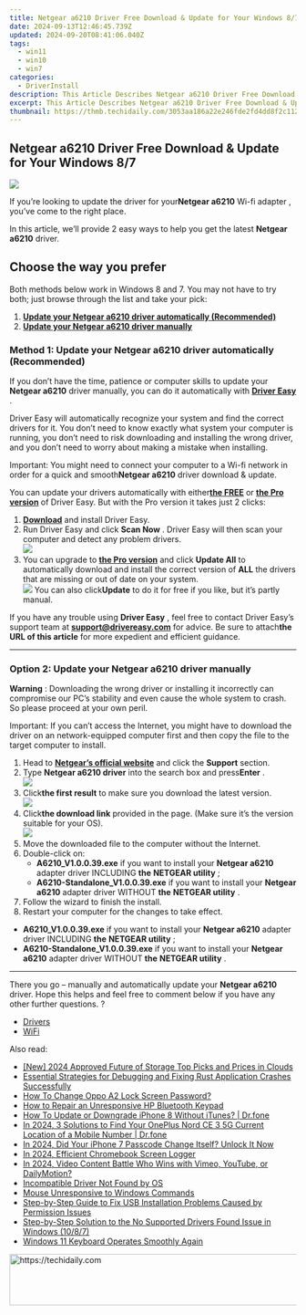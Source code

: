 ```yaml
---
title: Netgear a6210 Driver Free Download & Update for Your Windows 8/7
date: 2024-09-13T12:46:45.739Z
updated: 2024-09-20T08:41:06.040Z
tags:
  - win11
  - win10
  - win7
categories:
  - DriverInstall
description: This Article Describes Netgear a6210 Driver Free Download & Update for Your Windows 8/7
excerpt: This Article Describes Netgear a6210 Driver Free Download & Update for Your Windows 8/7
thumbnail: https://thmb.techidaily.com/3053aa186a22e246fde2fd4dd8f2c112e4536c6f6daea88caa002eae0f563142.jpg
---
```


## Netgear a6210 Driver Free Download & Update for Your Windows 8/7

![](https://images.drivereasy.com/wp-content/uploads/2018/07/img_5b3c9ff408f2b.jpg) 

 If you’re looking to update the driver for your**Netgear a6210**  Wi-fi adapter , you’ve come to the right place. 

 In this article, we’ll provide 2 easy ways to help you get the latest **Netgear a6210** driver. 

## Choose the way you prefer

 Both methods below work in Windows 8 and 7\. You may not have to try both; just browse through the list and take your pick:

1. [**Update your Netgear a6210 driver automatically (Recommended)**](https://www.drivereasy.com/knowledge/netgear-a6210-driver-free-download-update-for-your-windows-8-7/#O1)
2. **[Update your Netgear a6210 driver manually](https://tools.techidaily.com/drivereasy/download/)**

###  Method 1: Update your **Netgear a6210**  driver automatically (Recommended)

 If you don’t have the time, patience or computer skills to update your **Netgear a6210**  driver manually, you can do it automatically with **[Driver Easy](https://tools.techidaily.com/drivereasy/download/)**  . 

 Driver Easy will automatically recognize your system and find the correct drivers for it. You don’t need to know exactly what system your computer is running, you don’t need to risk downloading and installing the wrong driver, and you don’t need to worry about making a mistake when installing. 

 Important: You might need to connect your computer to a Wi-fi network in order for a quick and smooth**Netgear a6210** driver download & update. 

 You can update your drivers automatically with either[**the FREE**](https://tools.techidaily.com/drivereasy/download/)  or **[the Pro version](https://tools.techidaily.com/drivereasy/download/)**  of Driver Easy. But with the Pro version it takes just 2 clicks: 

1. **[Download](https://tools.techidaily.com/drivereasy/download/)**  and install Driver Easy.
2. Run Driver Easy and click **Scan Now** . Driver Easy will then scan your computer and detect any problem drivers.  
![](https://images.drivereasy.com/wp-content/uploads/2018/07/img_5b3b19bf43ece.jpg)
3. You can upgrade to **[the Pro version](https://tools.techidaily.com/drivereasy/download/)**  and click **Update All** to automatically download and install the correct version of **ALL**  the drivers that are missing or out of date on your system.  
![](https://images.drivereasy.com/wp-content/uploads/2018/07/img_5b3c9f265bbaa.jpg) You can also click**Update** to do it for free if you like, but it’s partly manual.

 If you have any trouble using **Driver Easy** , feel free to contact Driver Easy’s support team at **support@drivereasy.com** for advice. Be sure to attach**the URL of this article** for more expedient and efficient guidance. 

---

###  Option 2: Update your **Netgear a6210** driver manually

**Warning** : Downloading the wrong driver or installing it incorrectly can compromise our PC’s stability and even cause the whole system to crash. So please proceed at your own peril. 

 Important: If you can’t access the Internet, you might have to download the driver on an network-equipped computer first and then copy the file to the target computer to install. 

1. Head to **[Netgear’s official website](https://www.netgear.com/default.aspx)**  and click the **Support** section.
2. Type **Netgear a6210 driver**  into the search box and press**Enter** .  
![](https://images.drivereasy.com/wp-content/uploads/2018/07/img_5b3c9af066cb2.jpg)
3. Click**the first result** to make sure you download the latest version.  
![](https://images.drivereasy.com/wp-content/uploads/2018/07/img_5b3c9c9fe8fc9.jpg)
4. Click**the download link** provided in the page. (Make sure it’s the version suitable for your OS).  
![](https://images.drivereasy.com/wp-content/uploads/2018/07/img_5b3c9d0da04f2.jpg)
5. Move the downloaded file to the computer without the Internet.
6. Double-click on:  
   * **A6210\_V1.0.0.39.exe** if you want to install your **Netgear a6210**  adapter driver INCLUDING **the** **NETGEAR utility** ;  
   * **A6210-Standalone\_V1.0.0.39.exe** if you want to install your **Netgear a6210**  adapter driver WITHOUT **the** **NETGEAR utility** .
7. Follow the wizard to finish the install.
8. Restart your computer for the changes to take effect.
* **A6210\_V1.0.0.39.exe** if you want to install your **Netgear a6210**  adapter driver INCLUDING **the** **NETGEAR utility** ;
* **A6210-Standalone\_V1.0.0.39.exe** if you want to install your **Netgear a6210**  adapter driver WITHOUT **the** **NETGEAR utility** .

---

There you go  – manually and automatically update your **Netgear a6210** driver. Hope this helps and feel free to comment below if you have any other further questions. ? 

* [Drivers](https://tools.techidaily.com/drivereasy/download/)
* [WiFi](https://tools.techidaily.com/drivereasy/download/)

<ins class="adsbygoogle"
     style="display:block"
     data-ad-format="autorelaxed"
     data-ad-client="ca-pub-7571918770474297"
     data-ad-slot="1223367746"></ins>

<ins class="adsbygoogle"
     style="display:block"
     data-ad-client="ca-pub-7571918770474297"
     data-ad-slot="8358498916"
     data-ad-format="auto"
     data-full-width-responsive="true"></ins>

<span class="atpl-alsoreadstyle">Also read:</span>
<div><ul>
<li><a href="https://fox-hovers.techidaily.com/new-2024-approved-future-of-storage-top-picks-and-prices-in-clouds/"><u>[New] 2024 Approved Future of Storage Top Picks and Prices in Clouds</u></a></li>
<li><a href="https://program-issues.techidaily.com/essential-strategies-for-debugging-and-fixing-rust-application-crashes-successfully/"><u>Essential Strategies for Debugging and Fixing Rust Application Crashes Successfully</u></a></li>
<li><a href="https://android-unlock.techidaily.com/how-to-change-oppo-a2-lock-screen-password-by-drfone-android/"><u>How To Change Oppo A2 Lock Screen Password?</u></a></li>
<li><a href="https://driver-error.techidaily.com/how-to-repair-an-unresponsive-hp-bluetooth-keypad/"><u>How to Repair an Unresponsive HP Bluetooth Keypad</u></a></li>
<li><a href="https://review-topics.techidaily.com/how-to-update-or-downgrade-iphone-8-without-itunes-drfone-by-drfone-ios-system-repair-ios-system-repair/"><u>How To Update or Downgrade iPhone 8 Without iTunes? | Dr.fone</u></a></li>
<li><a href="https://android-location-track.techidaily.com/in-2024-3-solutions-to-find-your-oneplus-nord-ce-3-5g-current-location-of-a-mobile-number-drfone-by-drfone-virtual-android/"><u>In 2024, 3 Solutions to Find Your OnePlus Nord CE 3 5G Current Location of a Mobile Number | Dr.fone</u></a></li>
<li><a href="https://ios-unlock.techidaily.com/in-2024-did-your-iphone-7-passcode-change-itself-unlock-it-now-by-drfone-ios/"><u>In 2024, Did Your iPhone 7 Passcode Change Itself? Unlock It Now</u></a></li>
<li><a href="https://screen-activity-recording.techidaily.com/in-2024-efficient-chromebook-screen-logger/"><u>In 2024, Efficient Chromebook Screen Logger</u></a></li>
<li><a href="https://youtube-help.techidaily.com/in-2024-video-content-battle-who-wins-with-vimeo-youtube-or-dailymotion/"><u>In 2024, Video Content Battle Who Wins with Vimeo, YouTube, or DailyMotion?</u></a></li>
<li><a href="https://driver-error.techidaily.com/incompatible-driver-not-found-by-os/"><u>Incompatible Driver Not Found by OS</u></a></li>
<li><a href="https://driver-error.techidaily.com/mouse-unresponsive-to-windows-commands/"><u>Mouse Unresponsive to Windows Commands</u></a></li>
<li><a href="https://driver-error.techidaily.com/step-by-step-guide-to-fix-usb-installation-problems-caused-by-permission-issues/"><u>Step-by-Step Guide to Fix USB Installation Problems Caused by Permission Issues</u></a></li>
<li><a href="https://driver-error.techidaily.com/step-by-step-solution-to-the-no-supported-drivers-found-issue-in-windows-1087/"><u>Step-by-Step Solution to the No Supported Drivers Found Issue in Windows (10/8/7)</u></a></li>
<li><a href="https://driver-error.techidaily.com/windows-11-keyboard-operates-smoothly-again/"><u>Windows 11 Keyboard Operates Smoothly Again</u></a></li>
</ul></div>

<!-- affiliate ads begin -->
<a href="https://appsumo.8odi.net/c/5597632/2123729/7443" target="_top" id="2123729">
  <img src="//a.impactradius-go.com/display-ad/7443-2123729" border="0" alt="https://techidaily.com" width="600" height="90"/>
</a>
<img height="0" width="0" src="https://appsumo.8odi.net/i/5597632/2123729/7443" style="position:absolute;visibility:hidden;" border="0" />
<!-- affiliate ads end -->

